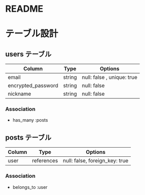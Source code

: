 # README

# テーブル設計

## users テーブル

| Column             | Type   | Options                    |
| ------------------ | ------ | ---------------------------|
| email              | string | null: false , unique: true |
| encrypted_password | string | null: false                |
| nickname           | string | null: false                |

### Association

- has_many :posts

## posts テーブル

| Column     | Type       | Options                        |
| -----------| ---------- | ------------------------------ |
| user       | references | null: false, foreign_key: true |

### Association

- belongs_to :user

